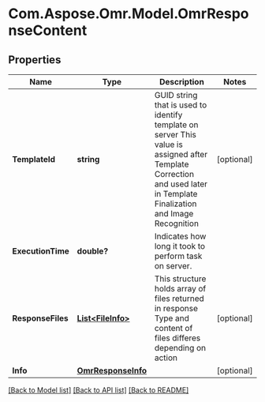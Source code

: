 # Com.Aspose.Omr.Model.OmrResponseContent
## Properties

Name | Type | Description | Notes
------------ | ------------- | ------------- | -------------
**TemplateId** | **string** | GUID string that is used to identify template on server This value is assigned after Template Correction and used later in Template Finalization and Image Recognition | [optional] 
**ExecutionTime** | **double?** | Indicates how long it took to perform task on server. | 
**ResponseFiles** | [**List&lt;FileInfo&gt;**](FileInfo.md) | This structure holds array of files returned in response Type and content of files differes depending on action | [optional] 
**Info** | [**OmrResponseInfo**](OmrResponseInfo.md) |  | [optional] 

[[Back to Model list]](../README.md#documentation-for-models) [[Back to API list]](../README.md#documentation-for-api-endpoints) [[Back to README]](../README.md)

